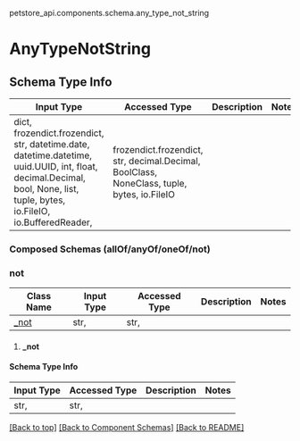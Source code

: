 <a name="top"></a>
petstore_api.components.schema.any_type_not_string
# AnyTypeNotString

## Schema Type Info
Input Type | Accessed Type | Description | Notes
------------ | ------------- | ------------- | -------------
dict, frozendict.frozendict, str, datetime.date, datetime.datetime, uuid.UUID, int, float, decimal.Decimal, bool, None, list, tuple, bytes, io.FileIO, io.BufferedReader,  | frozendict.frozendict, str, decimal.Decimal, BoolClass, NoneClass, tuple, bytes, io.FileIO |  |

### Composed Schemas (allOf/anyOf/oneOf/not)
### not
Class Name | Input Type | Accessed Type | Description | Notes
------------- | ------------- | ------------- | ------------- | -------------
[_not](#_not) | str,  | str,  |  |

1. #### _not
  #### Schema Type Info
  | Input Type | Accessed Type | Description | Notes |
  | ------------ | ------------- | ------------- | ------------- |
  |str,  | str,  |  ||

[[Back to top]](#top) [[Back to Component Schemas]](../../../README.md#Component-Schemas) [[Back to README]](../../../README.md)
